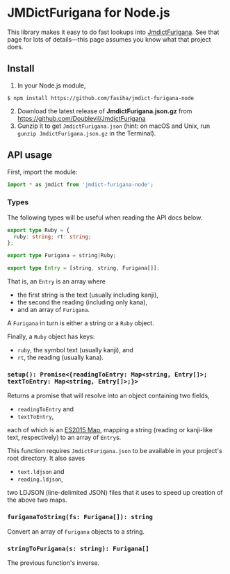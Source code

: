 # JMDictFurigana for Node.js

This library makes it easy to do fast lookups into [JmdictFurigana](https://github.com/Doublevil/JmdictFurigana). See that page for lots of details—this page assumes you know what that project does.

## Install
1. In your Node.js module,
```
$ npm install https://github.com/fasiha/jmdict-furigana-node
```
2. Download the latest release of **JmdictFurigana.json.gz** from https://github.com/Doublevil/JmdictFurigana
3. Gunzip it to get `JmdictFurigana.json` (hint: on macOS and Unix, run `gunzip JmdictFurigana.json.gz` in the Terminal).

## API usage
First, import the module:
```js
import * as jmdict from 'jmdict-furigana-node';
```

### Types
The following types will be useful when reading the API docs below.

```ts
export type Ruby = {
  ruby: string; rt: string;
};

export type Furigana = string|Ruby;

export type Entry = [string, string, Furigana[]];
```

That is, an `Entry` is an array where
- the first string is the text (usually including kanji),
- the second the reading (including only kana),
- and an array of `Furigana`.

A `Furigana` in turn is either a string or a `Ruby` object.

Finally, a `Ruby` object has keys:
- `ruby`, the symbol text (usually kanji), and
- `rt`, the reading (usually kana).

### `setup(): Promise<{readingToEntry: Map<string, Entry[]>; textToEntry: Map<string, Entry[]>;}>`
Returns a promise that will resolve into an object containing two fields,
- `readingToEntry` and
- `textToEntry`,

each of which is an [ES2015 Map](https://developer.mozilla.org/en-US/docs/Web/JavaScript/Reference/Global_Objects/Map), mapping a string (reading or kanji-like text, respectively) to an array of `Entry`s.

This function requires `JmdictFurigana.json` to be available in your project's root directory. It also saves
- `text.ldjson` and
- `reading.ldjson`,

two LDJSON (line-delimited JSON) files that it uses to speed up creation of the above two maps.

### `furiganaToString(fs: Furigana[]): string`
Convert an array of `Furigana` objects to a string.

### `stringToFurigana(s: string): Furigana[]`
The previous function's inverse.
